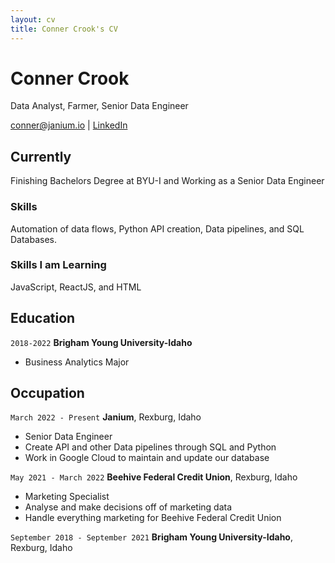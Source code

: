```yaml
---
layout: cv
title: Conner Crook's CV
---
```

# Conner Crook
Data Analyst, Farmer, Senior Data Engineer

<div id="webaddress">
<a href="conner@janium.io">conner@janium.io</a>
| <a href="https://www.linkedin.com/in/conner-crook-5a69441ba/">LinkedIn</a>
</div>


## Currently

Finishing Bachelors Degree at BYU-I and Working as a Senior Data Engineer

### Skills

Automation of data flows, Python API creation, Data pipelines, and SQL Databases.

### Skills I am Learning

JavaScript, ReactJS, and HTML


## Education

`2018-2022`
__Brigham Young University-Idaho__

- Business Analytics Major

## Occupation

`March 2022 - Present`
__Janium__, Rexburg, Idaho

- Senior Data Engineer
- Create API and other Data pipelines through SQL and Python
- Work in Google Cloud to maintain and update our database

`May 2021 - March 2022`
__Beehive Federal Credit Union__, Rexburg, Idaho

- Marketing Specialist
- Analyse and make decisions off of marketing data
- Handle everything marketing for Beehive Federal Credit Union

`September 2018 - September 2021`
__Brigham Young University-Idaho__, Rexburg, Idaho


<!-- ### Footer

Last updated: May 2013 -->


